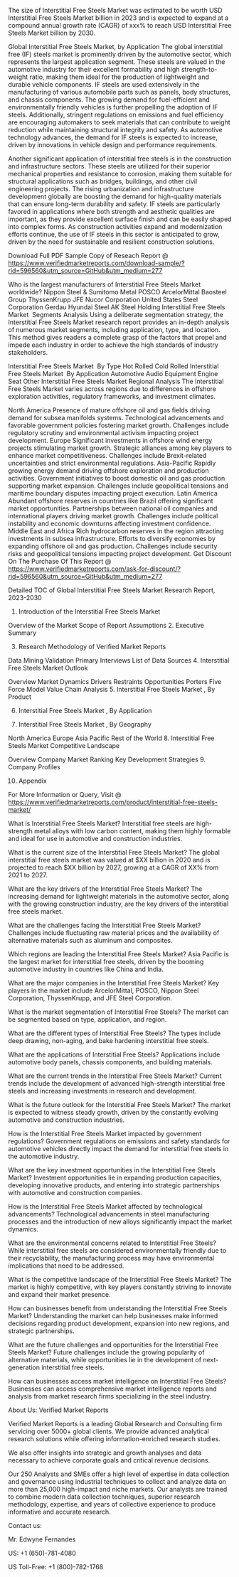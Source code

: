 The size of Interstitial Free Steels Market was estimated to be worth USD Interstitial Free Steels Market billion in 2023 and is expected to expand at a compound annual growth rate (CAGR) of xxx% to reach USD Interstitial Free Steels Market billion by 2030.

Global Interstitial Free Steels Market, by Application
The global interstitial free (IF) steels market is prominently driven by the automotive sector, which represents the largest application segment. These steels are valued in the automotive industry for their excellent formability and high strength-to-weight ratio, making them ideal for the production of lightweight and durable vehicle components. IF steels are used extensively in the manufacturing of various automobile parts such as panels, body structures, and chassis components. The growing demand for fuel-efficient and environmentally friendly vehicles is further propelling the adoption of IF steels. Additionally, stringent regulations on emissions and fuel efficiency are encouraging automakers to seek materials that can contribute to weight reduction while maintaining structural integrity and safety. As automotive technology advances, the demand for IF steels is expected to increase, driven by innovations in vehicle design and performance requirements.

Another significant application of interstitial free steels is in the construction and infrastructure sectors. These steels are utilized for their superior mechanical properties and resistance to corrosion, making them suitable for structural applications such as bridges, buildings, and other civil engineering projects. The rising urbanization and infrastructure development globally are boosting the demand for high-quality materials that can ensure long-term durability and safety. IF steels are particularly favored in applications where both strength and aesthetic qualities are important, as they provide excellent surface finish and can be easily shaped into complex forms. As construction activities expand and modernization efforts continue, the use of IF steels in this sector is anticipated to grow, driven by the need for sustainable and resilient construction solutions.

Download Full PDF Sample Copy of Reseach Report @ https://www.verifiedmarketreports.com/download-sample/?rid=596560&utm_source=GitHub&utm_medium=277

Who is the largest manufacturers of Interstitial Free Steels Market worldwide?
Nippon Steel & Sumitomo Metal
POSCO
ArcelorMittal
Baosteel Group
ThyssenKrupp
JFE
Nucor Corporation
United States Steel Corporation
Gerdau
Hyundai Steel
AK Steel Holding
Interstitial Free Steels Market  Segments Analysis
Using a deliberate segmentation strategy, the Interstitial Free Steels Market research report provides an in-depth analysis of numerous market segments, including application, type, and location. This method gives readers a complete grasp of the factors that propel and impede each industry in order to achieve the high standards of industry stakeholders.

Interstitial Free Steels Market  By Type
Hot Rolled
Cold Rolled
Interstitial Free Steels Market  By Application
Automotive
Audio Equipment
Engine Seat
Other
Interstitial Free Steels Market Regional Analysis
The Interstitial Free Steels Market varies across regions due to differences in offshore exploration activities, regulatory frameworks, and investment climates.

North America
Presence of mature offshore oil and gas fields driving demand for subsea manifolds systems.
Technological advancements and favorable government policies fostering market growth.
Challenges include regulatory scrutiny and environmental activism impacting project development.
Europe
Significant investments in offshore wind energy projects stimulating market growth.
Strategic alliances among key players to enhance market competitiveness.
Challenges include Brexit-related uncertainties and strict environmental regulations.
Asia-Pacific
Rapidly growing energy demand driving offshore exploration and production activities.
Government initiatives to boost domestic oil and gas production supporting market expansion.
Challenges include geopolitical tensions and maritime boundary disputes impacting project execution.
Latin America
Abundant offshore reserves in countries like Brazil offering significant market opportunities.
Partnerships between national oil companies and international players driving market growth.
Challenges include political instability and economic downturns affecting investment confidence.
Middle East and Africa
Rich hydrocarbon reserves in the region attracting investments in subsea infrastructure.
Efforts to diversify economies by expanding offshore oil and gas production.
Challenges include security risks and geopolitical tensions impacting project development.
Get Discount On The Purchase Of This Report @ https://www.verifiedmarketreports.com/ask-for-discount/?rid=596560&utm_source=GitHub&utm_medium=277

Detailed TOC of Global Interstitial Free Steels Market Research Report, 2023-2030
1. Introduction of the Interstitial Free Steels Market

Overview of the Market
Scope of Report
Assumptions
2. Executive Summary

3. Research Methodology of Verified Market Reports

Data Mining
Validation
Primary Interviews
List of Data Sources
4. Interstitial Free Steels Market Outlook

Overview
Market Dynamics
Drivers
Restraints
Opportunities
Porters Five Force Model
Value Chain Analysis
5. Interstitial Free Steels Market , By Product

6. Interstitial Free Steels Market , By Application

7. Interstitial Free Steels Market , By Geography

North America
Europe
Asia Pacific
Rest of the World
8. Interstitial Free Steels Market Competitive Landscape

Overview
Company Market Ranking
Key Development Strategies
9. Company Profiles

10. Appendix

For More Information or Query, Visit @ https://www.verifiedmarketreports.com/product/interstitial-free-steels-market/

What is Interstitial Free Steels Market?
Interstitial free steels are high-strength metal alloys with low carbon content, making them highly formable and ideal for use in automotive and construction industries.

What is the current size of the Interstitial Free Steels Market?
The global interstitial free steels market was valued at $XX billion in 2020 and is projected to reach $XX billion by 2027, growing at a CAGR of XX% from 2021 to 2027.

What are the key drivers of the Interstitial Free Steels Market?
The increasing demand for lightweight materials in the automotive sector, along with the growing construction industry, are the key drivers of the interstitial free steels market.

What are the challenges facing the Interstitial Free Steels Market?
Challenges include fluctuating raw material prices and the availability of alternative materials such as aluminum and composites.

Which regions are leading the Interstitial Free Steels Market?
Asia Pacific is the largest market for interstitial free steels, driven by the booming automotive industry in countries like China and India.

What are the major companies in the Interstitial Free Steels Market?
Key players in the market include ArcelorMittal, POSCO, Nippon Steel Corporation, ThyssenKrupp, and JFE Steel Corporation.

What is the market segmentation of Interstitial Free Steels?
The market can be segmented based on type, application, and region.

What are the different types of Interstitial Free Steels?
The types include deep drawing, non-aging, and bake hardening interstitial free steels.

What are the applications of Interstitial Free Steels?
Applications include automotive body panels, chassis components, and building materials.

What are the current trends in the Interstitial Free Steels Market?
Current trends include the development of advanced high-strength interstitial free steels and increasing investments in research and development.

What is the future outlook for the Interstitial Free Steels Market?
The market is expected to witness steady growth, driven by the constantly evolving automotive and construction industries.

How is the Interstitial Free Steels Market impacted by government regulations?
Government regulations on emissions and safety standards for automotive vehicles directly impact the demand for interstitial free steels in the automotive industry.

What are the key investment opportunities in the Interstitial Free Steels Market?
Investment opportunities lie in expanding production capacities, developing innovative products, and entering into strategic partnerships with automotive and construction companies.

How is the Interstitial Free Steels Market affected by technological advancements?
Technological advancements in steel manufacturing processes and the introduction of new alloys significantly impact the market dynamics.

What are the environmental concerns related to Interstitial Free Steels?
While interstitial free steels are considered environmentally friendly due to their recyclability, the manufacturing process may have environmental implications that need to be addressed.

What is the competitive landscape of the Interstitial Free Steels Market?
The market is highly competitive, with key players constantly striving to innovate and expand their market presence.

How can businesses benefit from understanding the Interstitial Free Steels Market?
Understanding the market can help businesses make informed decisions regarding product development, expansion into new regions, and strategic partnerships.

What are the future challenges and opportunities for the Interstitial Free Steels Market?
Future challenges include the growing popularity of alternative materials, while opportunities lie in the development of next-generation interstitial free steels.

How can businesses access market intelligence on Interstitial Free Steels?
Businesses can access comprehensive market intelligence reports and analysis from market research firms specializing in the steel industry.

About Us: Verified Market Reports

Verified Market Reports is a leading Global Research and Consulting firm servicing over 5000+ global clients. We provide advanced analytical research solutions while offering information-enriched research studies.

We also offer insights into strategic and growth analyses and data necessary to achieve corporate goals and critical revenue decisions.

Our 250 Analysts and SMEs offer a high level of expertise in data collection and governance using industrial techniques to collect and analyze data on more than 25,000 high-impact and niche markets. Our analysts are trained to combine modern data collection techniques, superior research methodology, expertise, and years of collective experience to produce informative and accurate research.

Contact us:

Mr. Edwyne Fernandes

US: +1 (650)-781-4080

US Toll-Free: +1 (800)-782-1768
